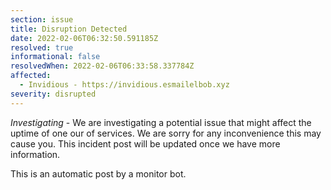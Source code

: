 ```yaml
---
section: issue
title: Disruption Detected
date: 2022-02-06T06:32:50.591185Z
resolved: true
informational: false
resolvedWhen: 2022-02-06T06:33:58.337784Z
affected:
  - Invidious - https://invidious.esmailelbob.xyz
severity: disrupted
---
```

*Investigating* - We are investigating a potential issue that might affect the uptime of one our of services. We are sorry for any inconvenience this may cause you. This incident post will be updated once we have more information.

This is an automatic post by a monitor bot.
        